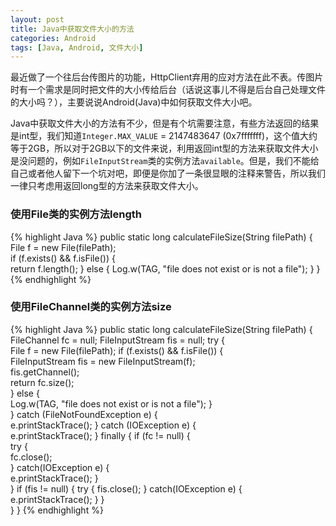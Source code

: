 ```yaml
---
layout: post
title: Java中获取文件大小的方法
categories: Android
tags: [Java, Android, 文件大小]
---
```


最近做了一个往后台传图片的功能，HttpClient弃用的应对方法在此不表。传图片时有一个需求是同时把文件的大小传给后台（话说这事儿不得是后台自己处理文件的大小吗？），主要说说Android(Java)中如何获取文件大小吧。

Java中获取文件大小的方法有不少，但是有个坑需要注意，有些方法返回的结果是int型，我们知道`Integer.MAX_VALUE` = 2147483647 (0x7fffffff)，这个值大约等于2GB，所以对于2GB以下的文件来说，利用返回int型的方法来获取文件大小是没问题的，例如`FileInputStream`类的实例方法`available`。但是，我们不能给自己或者他人留下一个坑对吧，即便是你加了一条很显眼的注释来警告，所以我们一律只考虑用返回long型的方法来获取文件大小。

### 使用File类的实例方法length

{% highlight Java %}
public static long calculateFileSize(String filePath) {
  File f = new File(filePath);  
  if (f.exists() && f.isFile()) {  
    return f.length();
  } else {
    Log.w(TAG, "file does not exist or is not a file");
  }
}
{% endhighlight %}

### 使用FileChannel类的实例方法size

{% highlight Java %}
public static long calculateFileSize(String filePath) {
  FileChannel fc = null;
  FileInputStream fis = null;
  try {  
    File f = new File(filePath);
    if (f.exists() && f.isFile()) {  
      FileInputStream fis = new FileInputStream(f);  
      fis.getChannel();  
      return fc.size();  
    } else {  
      Log.w(TAG, "file does not exist or is not a file");
    }  
  } catch (FileNotFoundException e) {  
    e.printStackTrace();
  } catch (IOException e) {  
    e.printStackTrace();
  } finally {
    if (fc != null) {  
      try {  
        fc.close();  
      } catch(IOException e) {  
        e.printStackTrace();
      }  
    }
    if (fis != null) {
      try {
        fis.close();
      } catch(IOException e) {  
        e.printStackTrace();
      }
    }   
  }
}
{% endhighlight %}
